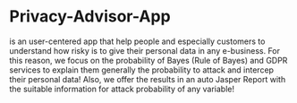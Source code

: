 # Privacy-Advisor-App 
is an user-centered app that help people and especially customers to understand how risky is to give their personal data in any e-business. For this reason, we focus on the probability of Bayes (Rule of Bayes) and  GDPR services to explain them generally the probability to attack and intercep their personal data! Also, we offer the results in an auto Jasper Report with the suitable information for attack probability of any variable!
